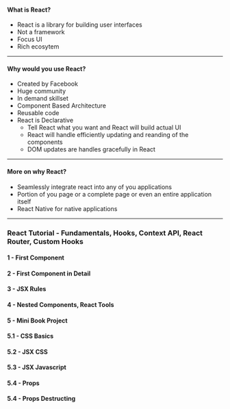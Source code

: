 #### What is React?

- React is a library for building user interfaces<br/>
- Not a framework<br/>
- Focus UI<br/>
- Rich ecosytem<br/>

_____________

#### Why would you use React?

- Created by Facebook<br/>
- Huge community<br/>
- In demand skillset<br/>
- Component Based Architecture<br/>
- Reusable code<br/>
- React is Declarative<br/>
  - Tell React what you want and React will build actual UI<br/>
  - React will handle efficiently updating and reanding of the components<br/>
  - DOM updates are handles gracefully in React<br/>
_____________

#### More on why React?

- Seamlessly integrate react into any of you applications<br/>
- Portion of you page or a complete page or even an entire application itself<br/>
- React Native for native applications<br/>

_____________

### React Tutorial - Fundamentals, Hooks, Context API, React Router, Custom Hooks

#### 1 - First Component
#### 2 - First Component in Detail
#### 3 - JSX Rules
#### 4 - Nested Components, React Tools
#### 5 - Mini Book Project
#### 5.1 - CSS Basics
#### 5.2 - JSX CSS
#### 5.3 - JSX Javascript
#### 5.4 - Props
#### 5.4 - Props Destructing

